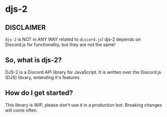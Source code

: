 # djs-2

## DISCLAIMER

`djs-2` is NOT in ANY WAY related to `discord.js`! djs-2 depends on Discord.js for functionality, but they are not the same!

## So, what is djs-2?

DJS-2 is a Discord API library for JavaScript. It is written over the Discord.js (DJS) library, extending it's features.

## How do I get started?

This library is WIP, please don't use it in a production bot. Breaking changes will come often.

